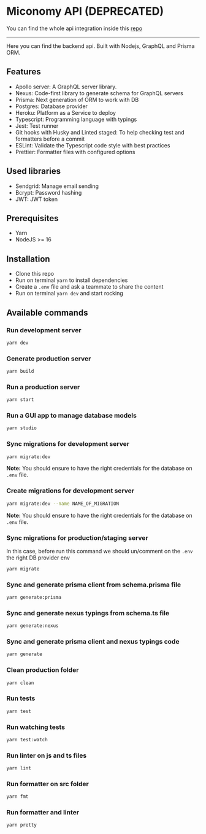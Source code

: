 # Miconomy API (DEPRECATED)

You can find the whole api integration inside this [repo](https://github.com/mateoolarte/miconomy)

----------

Here you can find the backend api. Built with Nodejs, GraphQL and Prisma ORM.

## Features

- Apollo server: A GraphQL server library.
- Nexus: Code-first library to generate schema for GraphQL servers
- Prisma: Next generation of ORM to work with DB
- Postgres: Database provider
- Heroku: Platform as a Service to deploy
- Typescript: Programming language with typings
- Jest: Test runner
- Git hooks with Husky and Linted staged: To help checking test and formatters before a commit
- ESLint: Validate the Typescript code style with best practices
- Prettier: Formatter files with configured options

## Used libraries

- Sendgrid: Manage email sending
- Bcrypt: Password hashing
- JWT: JWT token

## Prerequisites

- Yarn
- NodeJS >= 16

## Installation

- Clone this repo
- Run on terminal `yarn` to install dependencies
- Create a `.env` file and ask a teammate to share the content
- Run on terminal `yarn dev` and start rocking

## Available commands

### Run development server

```bash
yarn dev
```

### Generate production server

```bash
yarn build
```

### Run a production server

```bash
yarn start
```

### Run a GUI app to manage database models

```bash
yarn studio
```

### Sync migrations for development server

```bash
yarn migrate:dev
```

**Note:** You should ensure to have the right credentials for the database on `.env` file.

### Create migrations for development server

```bash
yarn migrate:dev --name NAME_OF_MIGRATION
```

**Note:** You should ensure to have the right credentials for the database on `.env` file.

### Sync migrations for production/staging server

In this case, before run this command we should un/comment on the `.env` the right DB provider env

```bash
yarn migrate
```

### Sync and generate prisma client from schema.prisma file

```bash
yarn generate:prisma
```

### Sync and generate nexus typings from schema.ts file

```bash
yarn generate:nexus
```

### Sync and generate prisma client and nexus typings code

```bash
yarn generate
```

### Clean production folder

```bash
yarn clean
```

### Run tests

```bash
yarn test
```

### Run watching tests

```bash
yarn test:watch
```

### Run linter on js and ts files

```bash
yarn lint
```

### Run formatter on src folder

```bash
yarn fmt
```

### Run formatter and linter

```bash
yarn pretty
```
